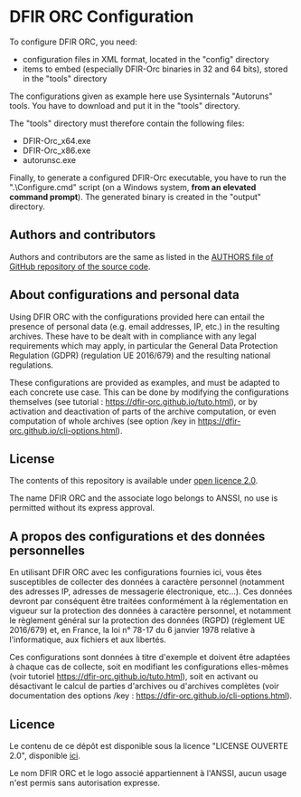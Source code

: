 # DFIR ORC Configuration

To configure DFIR ORC, you need:
* configuration files in XML format, located in the "config" directory
* items to embed (especially DFIR-Orc binaries in 32 and 64 bits), stored in the "tools" directory

The configurations given as example here use Sysinternals "Autoruns" tools. You have to download and put it in the "tools" directory.

The "tools" directory must therefore contain the following files:
* DFIR-Orc_x64.exe
* DFIR-Orc_x86.exe
* autorunsc.exe

Finally, to generate a configured DFIR-Orc executable, you have to run the ".\Configure.cmd" script (on a Windows system, **from an elevated command prompt**).
The generated binary is created in the "output" directory.


## Authors and contributors

Authors and contributors are the same as listed in the [AUTHORS file of GitHub repository of the source code](https://github.com/dfir-orc/dfir-orc/blob/master/AUTHORS.txt).

## About configurations and personal data

Using DFIR ORC with the configurations provided here can entail the presence of personal data (e.g. email addresses, IP, etc.) in the resulting archives. These have to be dealt with in compliance with any legal requirements which may apply, in particular the General Data Protection Regulation (GDPR) (regulation UE 2016/679) and the resulting national regulations.

These configurations are provided as examples, and must be adapted to each concrete use case. This can be done by modifying the configurations themselves (see tutorial : https://dfir-orc.github.io/tuto.html), or by activation and deactivation of parts of the archive computation, or even computation of whole archives (see option /key in https://dfir-orc.github.io/cli-options.html).


## License 


The contents of this repository is available under [open licence 2.0](open-licence.md).

The name DFIR ORC and the associate logo belongs to ANSSI, no use is permitted without its express approval.

## A propos des configurations et des données personnelles

En utilisant DFIR ORC avec les configurations fournies ici, vous êtes susceptibles de collecter des données à caractère personnel (notamment des adresses IP, adresses de messagerie électronique, etc...). Ces données devront par conséquent être traitées conformément à la réglementation en vigueur sur la protection des données à caractère personnel, et notamment le règlement général sur la protection des données (RGPD) (réglement UE 2016/679) et, en France, la loi n° 78-17 du 6 janvier 1978 relative à l'informatique, aux fichiers et aux libertés.

Ces configurations sont données à titre d'exemple et doivent être adaptées à chaque cas de collecte, soit en modifiant les configurations elles-mêmes (voir tutoriel https://dfir-orc.github.io/tuto.html), soit en activant ou désactivant le calcul de parties d'archives ou d'archives complètes (voir documentation des options /key : https://dfir-orc.github.io/cli-options.html).

## Licence

Le contenu de ce dépôt est disponible sous la licence "LICENSE OUVERTE 2.0", disponible [ici](LICENSE-OUVERTE.md).

Le nom DFIR ORC et le logo associé appartiennent à l'ANSSI, aucun usage n'est permis sans autorisation expresse.


